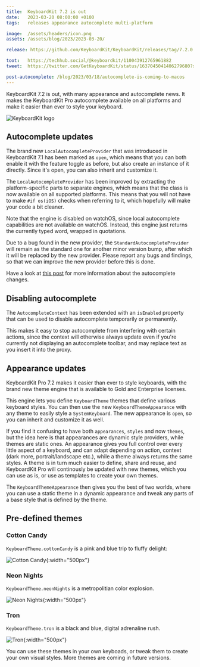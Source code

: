 ```yaml
---
title:  KeyboardKit 7.2 is out
date:   2023-03-20 08:00:00 +0100
tags:   releases appearance autocomplete multi-platform

image:  /assets/headers/icon.png
assets: /assets/blog/2023/2023-03-20/

release: https://github.com/KeyboardKit/KeyboardKit/releases/tag/7.2.0

toot:   https://techhub.social/@keyboardkit/110043912765961882
tweet:  https://twitter.com/GetKeyboardKit/status/1637045041406279680?s=20

post-autocomplete: /blog/2023/03/18/autocomplete-is-coming-to-macos
---
```


KeyboardKit 7.2 is out, with many appearance and autocomplete news. It makes the KeyboardKit Pro autocomplete available on all platforms and make it easier than ever to style your keyboard.

![KeyboardKit logo]({{page.image}})


## Autocomplete updates

The brand new `LocalAutocompleteProvider` that was introduced in KeyboardKit 7.1 has been marked as `open`, which means that you can both enable it with the feature toggle as before, but also create an instance of it directly. Since it's open, you can also inherit and customize it.

The `LocalAutocompleteProvider` has been improved by extracting the platform-specific parts to separate engines, which means that the class is now available on all supported platforms. This means that you will not have to make `#if os(iOS)` checks when referring to it, which hopefully will make your code a bit cleaner.

Note that the engine is disabled on watchOS, since local autocomplete capabilities are not available on watchOS. Instead, this engine just returns the currently typed word, wrapped in quotations.

Due to a bug found in the new provider, the `StandardAutocompleteProvider` will remain as the standard one for another minor version bump, after which it will be replaced by the new provider. Please report any bugs and findings, so that we can improve the new provider before this is done.

Have a look at [this post]({{page.post-autocomplete}}) for more information about the autocomplete changes. 


## Disabling autocomplete

The `AutocompleteContext` has been extended with an `isEnabled` property that can be used to disable autocomplete temporarily or permanently.

This makes it easy to stop autocomplete from interfering with certain actions, since the context will otherwise always update even if you're currently not displaying an autocomplete toolbar, and may replace text as you insert it into the proxy.


## Appearance updates

KeyboardKit Pro 7.2 makes it easier than ever to style keyboards, with the brand new theme engine that is available to Gold and Enterprise licenses.

This engine lets you define `KeyboardTheme` themes that define various keyboard styles. You can then use the new `KeyboardThemeAppearance` with any theme to easily style a `SystemKeyboard`. The new appearance is `open`, so you can inherit and customize it as well.

If you find it confusing to have both `appearances`, `styles` and now `themes`, but the idea here is that appearances are dynamic style providers, while themes are static ones. An appearance gives you full control over every little aspect of a keyboard, and can adapt depending on action, context (dark more, portrait/landscape etc.), while a theme always returns the same styles. A theme is in turn much easier to define, share and reuse, and KeyboardKit Pro will continously be updated with new themes, which you can use as is, or use as templates to create your own themes.

The `KeyboardThemeAppearance` then gives you the best of two worlds, where you can use a static theme in a dynamic appearance and tweak any parts of a base style that is defined by the theme.


## Pre-defined themes

### Cotton Candy

`KeyboardTheme.cottonCandy` is a pink and blue trip to fluffy delight:

![Cotton Candy]({{page.assets}}cotton-candy.png){:width="500px"}

### Neon Nights

`KeyboardTheme.neonNights` is a metropolitian color explosion.

![Neon Nights]({{page.assets}}neon-nights.png){:width="500px"}

### Tron

`KeyboardTheme.tron` is a black and blue, digital adrenaline rush.

![Tron]({{page.assets}}tron.png){:width="500px"}

You can use these themes in your own keyboads, or tweak them to create your own visual styles. More themes are coming in future versions.